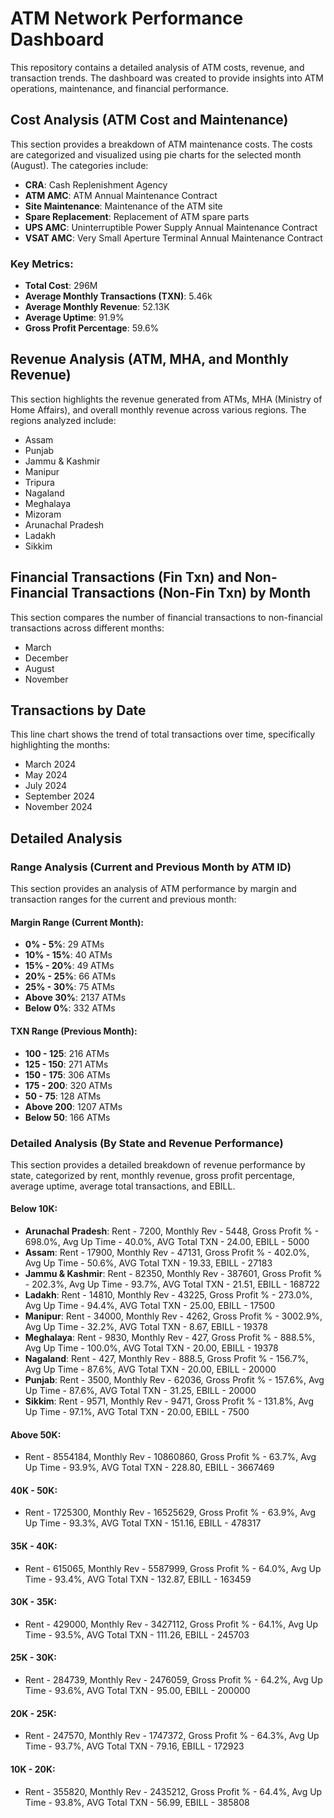 # ATM Network Performance Dashboard

This repository contains a detailed analysis of ATM costs, revenue, and transaction trends. The dashboard was created to provide insights into ATM operations, maintenance, and financial performance.

## Cost Analysis (ATM Cost and Maintenance)

This section provides a breakdown of ATM maintenance costs. The costs are categorized and visualized using pie charts for the selected month (August). The categories include:

- **CRA**: Cash Replenishment Agency
- **ATM AMC**: ATM Annual Maintenance Contract
- **Site Maintenance**: Maintenance of the ATM site
- **Spare Replacement**: Replacement of ATM spare parts
- **UPS AMC**: Uninterruptible Power Supply Annual Maintenance Contract
- **VSAT AMC**: Very Small Aperture Terminal Annual Maintenance Contract

### Key Metrics:
- **Total Cost**: 296M
- **Average Monthly Transactions (TXN)**: 5.46k
- **Average Monthly Revenue**: 52.13K
- **Average Uptime**: 91.9%
- **Gross Profit Percentage**: 59.6%

## Revenue Analysis (ATM, MHA, and Monthly Revenue)

This section highlights the revenue generated from ATMs, MHA (Ministry of Home Affairs), and overall monthly revenue across various regions. The regions analyzed include:

- Assam
- Punjab
- Jammu & Kashmir
- Manipur
- Tripura
- Nagaland
- Meghalaya
- Mizoram
- Arunachal Pradesh
- Ladakh
- Sikkim

## Financial Transactions (Fin Txn) and Non-Financial Transactions (Non-Fin Txn) by Month

This section compares the number of financial transactions to non-financial transactions across different months:

- March
- December
- August
- November

## Transactions by Date

This line chart shows the trend of total transactions over time, specifically highlighting the months:

- March 2024
- May 2024
- July 2024
- September 2024
- November 2024

## Detailed Analysis

### Range Analysis (Current and Previous Month by ATM ID)

This section provides an analysis of ATM performance by margin and transaction ranges for the current and previous month:

#### Margin Range (Current Month):
- **0% - 5%**: 29 ATMs
- **10% - 15%**: 40 ATMs
- **15% - 20%**: 49 ATMs
- **20% - 25%**: 66 ATMs
- **25% - 30%**: 75 ATMs
- **Above 30%**: 2137 ATMs
- **Below 0%**: 332 ATMs

#### TXN Range (Previous Month):
- **100 - 125**: 216 ATMs
- **125 - 150**: 271 ATMs
- **150 - 175**: 306 ATMs
- **175 - 200**: 320 ATMs
- **50 - 75**: 128 ATMs
- **Above 200**: 1207 ATMs
- **Below 50**: 166 ATMs

### Detailed Analysis (By State and Revenue Performance)

This section provides a detailed breakdown of revenue performance by state, categorized by rent, monthly revenue, gross profit percentage, average uptime, average total transactions, and EBILL.

#### Below 10K:
- **Arunachal Pradesh**: Rent - 7200, Monthly Rev - 5448, Gross Profit % - 698.0%, Avg Up Time - 40.0%, AVG Total TXN - 24.00, EBILL - 5000
- **Assam**: Rent - 17900, Monthly Rev - 47131, Gross Profit % - 402.0%, Avg Up Time - 50.6%, AVG Total TXN - 19.33, EBILL - 27183
- **Jammu & Kashmir**: Rent - 82350, Monthly Rev - 387601, Gross Profit % - 202.3%, Avg Up Time - 93.7%, AVG Total TXN - 21.51, EBILL - 168722
- **Ladakh**: Rent - 14810, Monthly Rev - 43225, Gross Profit % - 273.0%, Avg Up Time - 94.4%, AVG Total TXN - 25.00, EBILL - 17500
- **Manipur**: Rent - 34000, Monthly Rev - 4262, Gross Profit % - 3002.9%, Avg Up Time - 32.2%, AVG Total TXN - 8.67, EBILL - 19378
- **Meghalaya**: Rent - 9830, Monthly Rev - 427, Gross Profit % - 888.5%, Avg Up Time - 100.0%, AVG Total TXN - 20.00, EBILL - 19378
- **Nagaland**: Rent - 427, Monthly Rev - 888.5, Gross Profit % - 156.7%, Avg Up Time - 87.6%, AVG Total TXN - 20.00, EBILL - 20000
- **Punjab**: Rent - 3500, Monthly Rev - 62036, Gross Profit % - 157.6%, Avg Up Time - 87.6%, AVG Total TXN - 31.25, EBILL - 20000
- **Sikkim**: Rent - 9571, Monthly Rev - 9471, Gross Profit % - 131.8%, Avg Up Time - 97.1%, AVG Total TXN - 20.00, EBILL - 7500

#### Above 50K:
- Rent - 8554184, Monthly Rev - 10860860, Gross Profit % - 63.7%, Avg Up Time - 93.9%, AVG Total TXN - 228.80, EBILL - 3667469

#### 40K - 50K:
- Rent - 1725300, Monthly Rev - 16525629, Gross Profit % - 63.9%, Avg Up Time - 93.3%, AVG Total TXN - 151.16, EBILL - 478317

#### 35K - 40K:
- Rent - 615065, Monthly Rev - 5587999, Gross Profit % - 64.0%, Avg Up Time - 93.4%, AVG Total TXN - 132.87, EBILL - 163459

#### 30K - 35K:
- Rent - 429000, Monthly Rev - 3427112, Gross Profit % - 64.1%, Avg Up Time - 93.5%, AVG Total TXN - 111.26, EBILL - 245703

#### 25K - 30K:
- Rent - 284739, Monthly Rev - 2476059, Gross Profit % - 64.2%, Avg Up Time - 93.6%, AVG Total TXN - 95.00, EBILL - 200000

#### 20K - 25K:
- Rent - 247570, Monthly Rev - 1747372, Gross Profit % - 64.3%, Avg Up Time - 93.7%, AVG Total TXN - 79.16, EBILL - 172923

#### 10K - 20K:
- Rent - 355820, Monthly Rev - 2435212, Gross Profit % - 64.4%, Avg Up Time - 93.8%, AVG Total TXN - 56.99, EBILL - 385808
